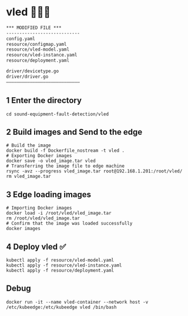 # vled 🎇🎇🎇

```markdown
*** MODIFIED FILE ***
----------------------------
config.yaml
resource/configmap.yaml
resource/vled-model.yaml
resource/vled-instance.yaml
resource/deployment.yaml

driver/devicetype.go
driver/driver.go
————————————————————————————
```

## 1 Enter the directory
```shell
cd sound-equipment-fault-detection/vled
```

## 2 Build images and Send to the edge
```shell
# Build the image
docker build -f Dockerfile_nostream -t vled .
# Exporting Docker images
docker save -o vled_image.tar vled
# Transferring the image file to edge machine
rsync -avz --progress vled_image.tar root@192.168.1.201:/root/vled/
rm vled_image.tar
```

## 3 Edge loading images
```shell
# Importing Docker images
docker load -i /root/vled/vled_image.tar
rm /root/vled/vled_image.tar
# Confirm that the image was loaded successfully
docker images
```

## 4 Deploy vled ✅
```shell 
kubectl apply -f resource/vled-model.yaml
kubectl apply -f resource/vled-instance.yaml
kubectl apply -f resource/deployment.yaml
```

## Debug
```shell
docker run -it --name vled-container --network host -v /etc/kubeedge:/etc/kubeedge vled /bin/bash
```